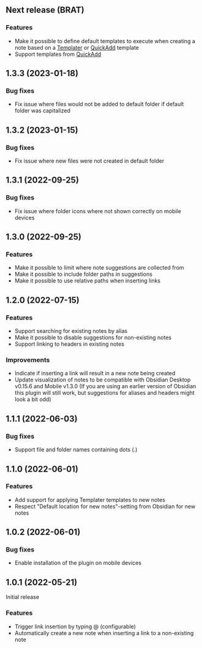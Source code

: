 ## Next release (BRAT)
### Features
- Make it possible to define default templates to execute when creating a note based on a [Templater](https://github.com/SilentVoid13/Templater) or [QuickAdd](https://github.com/chhoumann/quickadd) template
- Support templates from [QuickAdd](https://github.com/chhoumann/quickadd)

## 1.3.3 (2023-01-18)

### Bug fixes
- Fix issue where files would not be added to default folder if default folder was capitalized

## 1.3.2 (2023-01-15)

### Bug fixes
- Fix issue where new files were not created in default folder

## 1.3.1 (2022-09-25)

### Bug fixes
- Fix issue where folder icons where not shown correctly on mobile devices 

## 1.3.0 (2022-09-25)

### Features
- Make it possible to limit where note suggestions are collected from
- Make it possible to include folder paths in suggestions
- Make it possible to use relative paths when inserting links

## 1.2.0 (2022-07-15)

### Features
- Support searching for existing notes by alias
- Make it possible to disable suggestions for non-existing notes
- Support linking to headers in existing notes

### Improvements
- Indicate if inserting a link will result in a new note being created
- Update visualization of notes to be compatible with Obsidian Desktop v0.15.6 and Mobile v1.3.0 (If you are using an earlier version of Obsidian this plugin will still work, but suggestions for aliases and headers might look a bit odd)

## 1.1.1 (2022-06-03)

### Bug fixes
- Support file and folder names containing dots (.)

## 1.1.0 (2022-06-01)

### Features
- Add support for applying Templater templates to new notes
- Respect "Default location for new notes"-setting from Obsidian for new notes

## 1.0.2 (2022-06-01)

### Bug fixes
- Enable installation of the plugin on mobile devices

## 1.0.1 (2022-05-21)
Initial release

### Features
- Trigger link insertion by typing @ (configurable)
- Automatically create a new note when inserting a link to a non-existing note
